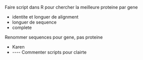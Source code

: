 Faire script dans R pour chercher la meilleure proteine par gene
- identite et longuer de alignment
- longuer de sequence
- complete

Renommer sequences pour gene, pas proteine


- Karen
- ---- Commenter scripts pour clairte
